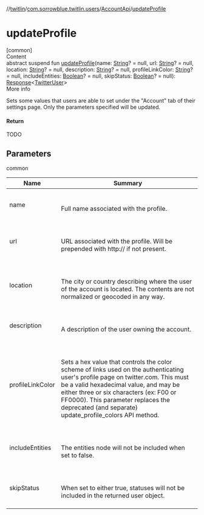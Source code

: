 //[twitlin](../../index.md)/[com.sorrowblue.twitlin.users](../index.md)/[AccountApi](index.md)/[updateProfile](update-profile.md)



# updateProfile  
[common]  
Content  
abstract suspend fun [updateProfile](update-profile.md)(name: [String](https://kotlinlang.org/api/latest/jvm/stdlib/kotlin/-string/index.html)? = null, url: [String](https://kotlinlang.org/api/latest/jvm/stdlib/kotlin/-string/index.html)? = null, location: [String](https://kotlinlang.org/api/latest/jvm/stdlib/kotlin/-string/index.html)? = null, description: [String](https://kotlinlang.org/api/latest/jvm/stdlib/kotlin/-string/index.html)? = null, profileLinkColor: [String](https://kotlinlang.org/api/latest/jvm/stdlib/kotlin/-string/index.html)? = null, includeEntities: [Boolean](https://kotlinlang.org/api/latest/jvm/stdlib/kotlin/-boolean/index.html)? = null, skipStatus: [Boolean](https://kotlinlang.org/api/latest/jvm/stdlib/kotlin/-boolean/index.html)? = null): [Response](../../com.sorrowblue.twitlin.client/-response/index.md)<[TwitterUser](../../com.sorrowblue.twitlin.objects/-twitter-user/index.md)>  
More info  


Sets some values that users are able to set under the "Account" tab of their settings page. Only the parameters specified will be updated.



#### Return  


TODO



## Parameters  
  
common  
  
|  Name|  Summary| 
|---|---|
| <a name="com.sorrowblue.twitlin.users/AccountApi/updateProfile/#kotlin.String?#kotlin.String?#kotlin.String?#kotlin.String?#kotlin.String?#kotlin.Boolean?#kotlin.Boolean?/PointingToDeclaration/"></a>name| <a name="com.sorrowblue.twitlin.users/AccountApi/updateProfile/#kotlin.String?#kotlin.String?#kotlin.String?#kotlin.String?#kotlin.String?#kotlin.Boolean?#kotlin.Boolean?/PointingToDeclaration/"></a><br><br>Full name associated with the profile.<br><br>
| <a name="com.sorrowblue.twitlin.users/AccountApi/updateProfile/#kotlin.String?#kotlin.String?#kotlin.String?#kotlin.String?#kotlin.String?#kotlin.Boolean?#kotlin.Boolean?/PointingToDeclaration/"></a>url| <a name="com.sorrowblue.twitlin.users/AccountApi/updateProfile/#kotlin.String?#kotlin.String?#kotlin.String?#kotlin.String?#kotlin.String?#kotlin.Boolean?#kotlin.Boolean?/PointingToDeclaration/"></a><br><br>URL associated with the profile. Will be prepended with http:// if not present.<br><br>
| <a name="com.sorrowblue.twitlin.users/AccountApi/updateProfile/#kotlin.String?#kotlin.String?#kotlin.String?#kotlin.String?#kotlin.String?#kotlin.Boolean?#kotlin.Boolean?/PointingToDeclaration/"></a>location| <a name="com.sorrowblue.twitlin.users/AccountApi/updateProfile/#kotlin.String?#kotlin.String?#kotlin.String?#kotlin.String?#kotlin.String?#kotlin.Boolean?#kotlin.Boolean?/PointingToDeclaration/"></a><br><br>The city or country describing where the user of the account is located. The contents are not normalized or geocoded in any way.<br><br>
| <a name="com.sorrowblue.twitlin.users/AccountApi/updateProfile/#kotlin.String?#kotlin.String?#kotlin.String?#kotlin.String?#kotlin.String?#kotlin.Boolean?#kotlin.Boolean?/PointingToDeclaration/"></a>description| <a name="com.sorrowblue.twitlin.users/AccountApi/updateProfile/#kotlin.String?#kotlin.String?#kotlin.String?#kotlin.String?#kotlin.String?#kotlin.Boolean?#kotlin.Boolean?/PointingToDeclaration/"></a><br><br>A description of the user owning the account.<br><br>
| <a name="com.sorrowblue.twitlin.users/AccountApi/updateProfile/#kotlin.String?#kotlin.String?#kotlin.String?#kotlin.String?#kotlin.String?#kotlin.Boolean?#kotlin.Boolean?/PointingToDeclaration/"></a>profileLinkColor| <a name="com.sorrowblue.twitlin.users/AccountApi/updateProfile/#kotlin.String?#kotlin.String?#kotlin.String?#kotlin.String?#kotlin.String?#kotlin.Boolean?#kotlin.Boolean?/PointingToDeclaration/"></a><br><br>Sets a hex value that controls the color scheme of links used on the authenticating user's profile page on twitter.com. This must be a valid hexadecimal value, and may be either three or six characters (ex: F00 or FF0000). This parameter replaces the deprecated (and separate) update_profile_colors API method.<br><br>
| <a name="com.sorrowblue.twitlin.users/AccountApi/updateProfile/#kotlin.String?#kotlin.String?#kotlin.String?#kotlin.String?#kotlin.String?#kotlin.Boolean?#kotlin.Boolean?/PointingToDeclaration/"></a>includeEntities| <a name="com.sorrowblue.twitlin.users/AccountApi/updateProfile/#kotlin.String?#kotlin.String?#kotlin.String?#kotlin.String?#kotlin.String?#kotlin.Boolean?#kotlin.Boolean?/PointingToDeclaration/"></a><br><br>The entities node will not be included when set to false.<br><br>
| <a name="com.sorrowblue.twitlin.users/AccountApi/updateProfile/#kotlin.String?#kotlin.String?#kotlin.String?#kotlin.String?#kotlin.String?#kotlin.Boolean?#kotlin.Boolean?/PointingToDeclaration/"></a>skipStatus| <a name="com.sorrowblue.twitlin.users/AccountApi/updateProfile/#kotlin.String?#kotlin.String?#kotlin.String?#kotlin.String?#kotlin.String?#kotlin.Boolean?#kotlin.Boolean?/PointingToDeclaration/"></a><br><br>When set to either true, statuses will not be included in the returned user object.<br><br>
  
  



